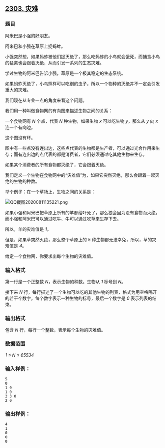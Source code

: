 ## [2303. 灾难](https://www.acwing.com/problem/content/2305/)

### 题目

阿米巴是小强的好朋友。

阿米巴和小强在草原上捉蚂蚱。

小强突然想，如果蚂蚱被他们捉灭绝了，那么吃蚂蚱的小鸟就会饿死，而捕食小鸟的猛禽也会跟着灭绝，从而引发一系列的生态灾难。

学过生物的阿米巴告诉小强，草原是一个极其稳定的生态系统。

如果蚂蚱灭绝了，小鸟照样可以吃别的虫子，所以一个物种的灭绝并不一定会引发重大的灾难。

我们现在从专业一点的角度来看这个问题。

我们用一种叫做食物网的有向图来描述生物之间的关系：

一个食物网有 *N* 个点，代表 *N* 种生物，如果生物 *x* 可以吃生物 *y*，那么从 *y* 向 *x* 连一个有向边。

这个图没有环。

图中有一些点没有连出边，这些点代表的生物都是生产者，可以通过光合作用来生存；而有连出边的点代表的都是消费者，它们必须通过吃其他生物来生存。

如果某个消费者的所有食物都灭绝了，它会跟着灭绝。

我们定义一个生物在食物网中的“灾难值”为，如果它突然灭绝，那么会跟着一起灭绝的生物的种数。

举个例子：在一个草场上，生物之间的关系是：

 ![QQ截图20200811135221.png](https://cdn.acwing.com/media/article/image/2020/08/11/19_d7a66306db-QQ截图20200811135221.png)

如果小强和阿米巴把草原上所有的羊都给吓死了，那么狼会因为没有食物而灭绝，而小强和阿米巴可以通过吃牛、牛可以通过吃草来生存下去。

所以，羊的灾难值是 *1*。

但是，如果草突然灭绝，那么整个草原上的 *5* 种生物都无法幸免，所以，草的灾难值是 *4*。

给定一个食物网，你要求出每个生物的灾难值。

### 输入格式

第一行是一个正整数 *N*，表示生物的种数。生物从 *1* 标号到 *N*。

接下来 *N* 行，每行描述了一个生物可以吃的其他生物的列表，格式为用空格隔开的若干个数字，每个数字表示一种生物的标号，最后一个数字是 *0* 表示列表的结束。

### 输出格式

包含 *N* 行，每行一个整数，表示每个生物的灾难值。

### 数据范围

*1 ≤ N ≤ 65534*

### 输入样例：

```
5
0
1 0
1 0
2 3 0
2 0
```

### 输出样例：

```
4
1
0
0
0
```
